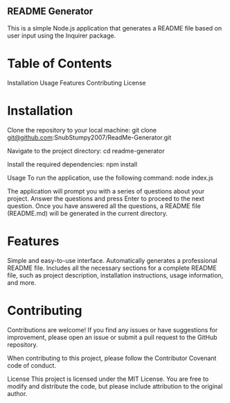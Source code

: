 ## README Generator
This is a simple Node.js application that generates a README file based on user input using the Inquirer package.

# Table of Contents
Installation
Usage
Features
Contributing
License

# Installation

Clone the repository to your local machine:
git clone git@github.com:SnubStumpy2007/ReadMe-Generator.git

Navigate to the project directory:
cd readme-generator

Install the required dependencies:
npm install

Usage
To run the application, use the following command:
node index.js

The application will prompt you with a series of questions about your project. Answer the questions and press Enter to proceed to the next question. Once you have answered all the questions, a README file (README.md) will be generated in the current directory.

# Features
Simple and easy-to-use interface.
Automatically generates a professional README file.
Includes all the necessary sections for a complete README file, such as project description, installation instructions, usage information, and more.

# Contributing
Contributions are welcome! If you find any issues or have suggestions for improvement, please open an issue or submit a pull request to the GitHub repository.

When contributing to this project, please follow the Contributor Covenant code of conduct.

License
This project is licensed under the MIT License. You are free to modify and distribute the code, but please include attribution to the original author.
